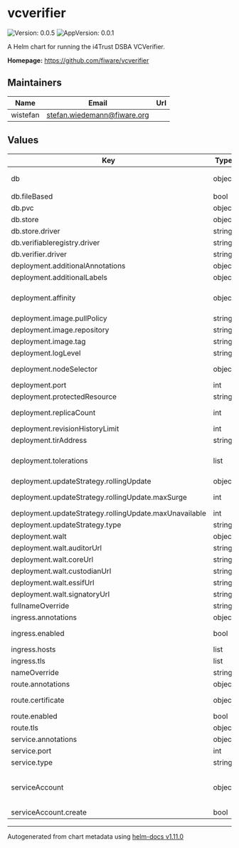 # vcverifier

![Version: 0.0.5](https://img.shields.io/badge/Version-0.0.5-informational?style=flat-square) ![AppVersion: 0.0.1](https://img.shields.io/badge/AppVersion-0.0.1-informational?style=flat-square)

A Helm chart for running the i4Trust DSBA VCVerifier.

**Homepage:** <https://github.com/fiware/vcverifier>

## Maintainers

| Name | Email | Url |
| ---- | ------ | --- |
| wistefan | <stefan.wiedemann@fiware.org> |  |

## Values

| Key | Type | Default | Description |
|-----|------|---------|-------------|
| db | object | `{"fileBased":true,"pvc":{"size":"1Gi"},"store":{"connectionString":"file:/db/issuer.sqlite?mode=rwc&cache=shared&_fk=1","driver":"sqlite3"},"verifiableregistry":{"connectionString":"file:/db/verifiableregistry.sqlite?mode=rwc&cache=shared&_fk=1","driver":"sqlite3"},"verifier":{"connectionString":"file:/db/verifier.sqlite?mode=rwc&cache=shared&_fk=1","driver":"sqlite3"}}` | configuration for the databse |
| db.fileBased | bool | `true` | should a filebased db used?  |
| db.pvc | object | `{"size":"1Gi"}` | pvc to be used for the sqlite |
| db.store | object | `{"connectionString":"file:/db/issuer.sqlite?mode=rwc&cache=shared&_fk=1","driver":"sqlite3"}` | config for the individual components |
| db.store.driver | string | `"sqlite3"` | database driver to be used |
| db.verifiableregistry.driver | string | `"sqlite3"` | database driver to be used |
| db.verifier.driver | string | `"sqlite3"` | database driver to be used |
| deployment.additionalAnnotations | object | `{}` | additional annotations for the deployment, if required |
| deployment.additionalLabels | object | `{}` | additional labels for the deployment, if required |
| deployment.affinity | object | `{}` | affinity template ref: https://kubernetes.io/docs/concepts/configuration/assign-pod-node/#affinity-and-anti-affinity |
| deployment.image.pullPolicy | string | `"IfNotPresent"` | specification of the image pull policy |
| deployment.image.repository | string | `"quay.io/fiware/vcverifier"` | image name |
| deployment.image.tag | string | `"0.0.1"` | tag of the image to be used |
| deployment.logLevel | string | `"DEBUG"` | logLevel of the application |
| deployment.nodeSelector | object | `{}` | selector template ref: https://kubernetes.io/docs/user-guide/node-selection/ |
| deployment.port | int | `3000` | port to run the container at |
| deployment.protectedResource | string | `nil` | url of the resource to request  |
| deployment.replicaCount | int | `1` | initial number of target replications, can be different if autoscaling is enabled |
| deployment.revisionHistoryLimit | int | `3` | number of old replicas to be retained |
| deployment.tirAddress | string | `nil` |  |
| deployment.tolerations | list | `[]` | tolerations template ref: ref: https://kubernetes.io/docs/concepts/configuration/taint-and-toleration/ |
| deployment.updateStrategy.rollingUpdate | object | `{"maxSurge":1,"maxUnavailable":0}` | new pods will be added gradually |
| deployment.updateStrategy.rollingUpdate.maxSurge | int | `1` | number of pods that can be created above the desired amount while updating |
| deployment.updateStrategy.rollingUpdate.maxUnavailable | int | `0` | number of pods that can be unavailable while updating |
| deployment.updateStrategy.type | string | `"RollingUpdate"` | type of the update |
| deployment.walt | object | `{"auditorUrl":"https://auditor.walt","coreUrl":"https://core.walt","custodianUrl":"https://custodian.walt","essifUrl":"https://essif.walt","signatoryUrl":"https://signatory.walt"}` | urls of vcwalt to connect to |
| deployment.walt.auditorUrl | string | `"https://auditor.walt"` | address of the auditor api |
| deployment.walt.coreUrl | string | `"https://core.walt"` | address of the core api |
| deployment.walt.custodianUrl | string | `"https://custodian.walt"` | address of the custodian api |
| deployment.walt.essifUrl | string | `"https://essif.walt"` | address of the essif api |
| deployment.walt.signatoryUrl | string | `"https://signatory.walt"` | address of the signatory api |
| fullnameOverride | string | `""` |  |
| ingress.annotations | object | `{}` | annotations to be added to the ingress |
| ingress.enabled | bool | `false` | should there be an ingress to connect the activation service with the public internet |
| ingress.hosts | list | `[]` | all hosts to be provided |
| ingress.tls | list | `[]` | configure the ingress' tls |
| nameOverride | string | `""` |  |
| route.annotations | object | `{}` | annotations to be added to the route |
| route.certificate | object | `{}` | see: https://github.com/FIWARE-Ops/fiware-gitops/blob/master/doc/ROUTES.md |
| route.enabled | bool | `false` |  |
| route.tls | object | `{"termination":"edge"}` | tls configuration for the route |
| service.annotations | object | `{}` | additional annotations, if required |
| service.port | int | `3000` | port to be set for the internal service |
| service.type | string | `"ClusterIP"` | service type |
| serviceAccount | object | `{"create":false}` | if a specific service account should be used, it can be configured here ref: https://kubernetes.io/docs/tasks/configure-pod-container/configure-service-account/ |
| serviceAccount.create | bool | `false` | specifies if the account should be created |

----------------------------------------------
Autogenerated from chart metadata using [helm-docs v1.11.0](https://github.com/norwoodj/helm-docs/releases/v1.11.0)
